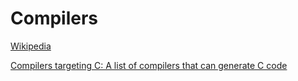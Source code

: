 # Compilers
[Wikipedia](https://en.wikipedia.org/wiki/Compiler)

[Compilers targeting C: A list of compilers that can generate C code](https://github.com/dbohdan/compilers-targeting-c)